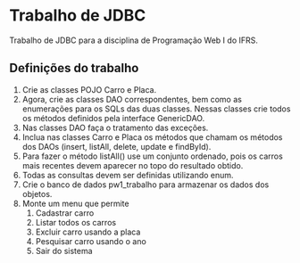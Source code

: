 # Trabalho de JDBC
Trabalho de JDBC para a disciplina de Programação Web I do IFRS.

## Definições do trabalho
1) Crie as classes POJO Carro e Placa.
2) Agora, crie as classes DAO correspondentes, bem como as enumerações para os SQLs das duas classes. Nessas classes crie todos os métodos definidos pela interface GenericDAO.
3) Nas classes DAO faça o tratamento das exceções.
4) Inclua nas classes Carro e Placa os métodos que chamam os métodos dos DAOs (insert, listAll, delete, update e findById).
5) Para fazer o método listAll() use um conjunto ordenado, pois os carros mais recentes devem aparecer no topo do resultado obtido.
6) Todas as consultas devem ser definidas utilizando enum.
7) Crie o banco de dados pw1_trabalho para armazenar os dados dos objetos.
8) Monte um menu que permite
    1) Cadastrar carro
    2) Listar todos os carros
    3) Excluir carro usando a placa
    4) Pesquisar carro usando o ano
    5) Sair do sistema
